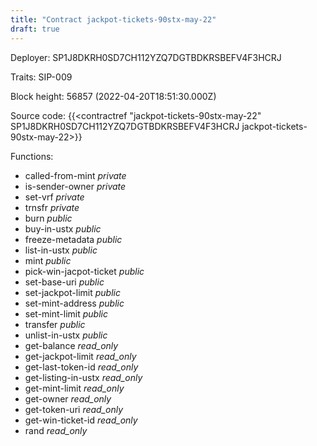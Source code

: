 ```yaml
---
title: "Contract jackpot-tickets-90stx-may-22"
draft: true
---
```

Deployer: SP1J8DKRH0SD7CH112YZQ7DGTBDKRSBEFV4F3HCRJ

Traits:
SIP-009 



Block height: 56857 (2022-04-20T18:51:30.000Z)

Source code: {{<contractref "jackpot-tickets-90stx-may-22" SP1J8DKRH0SD7CH112YZQ7DGTBDKRSBEFV4F3HCRJ jackpot-tickets-90stx-may-22>}}

Functions:

* called-from-mint _private_
* is-sender-owner _private_
* set-vrf _private_
* trnsfr _private_
* burn _public_
* buy-in-ustx _public_
* freeze-metadata _public_
* list-in-ustx _public_
* mint _public_
* pick-win-jacpot-ticket _public_
* set-base-uri _public_
* set-jackpot-limit _public_
* set-mint-address _public_
* set-mint-limit _public_
* transfer _public_
* unlist-in-ustx _public_
* get-balance _read_only_
* get-jackpot-limit _read_only_
* get-last-token-id _read_only_
* get-listing-in-ustx _read_only_
* get-mint-limit _read_only_
* get-owner _read_only_
* get-token-uri _read_only_
* get-win-ticket-id _read_only_
* rand _read_only_
